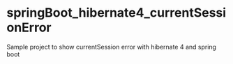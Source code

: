 # springBoot_hibernate4_currentSessionError
Sample project to show currentSession error with hibernate 4 and spring boot
